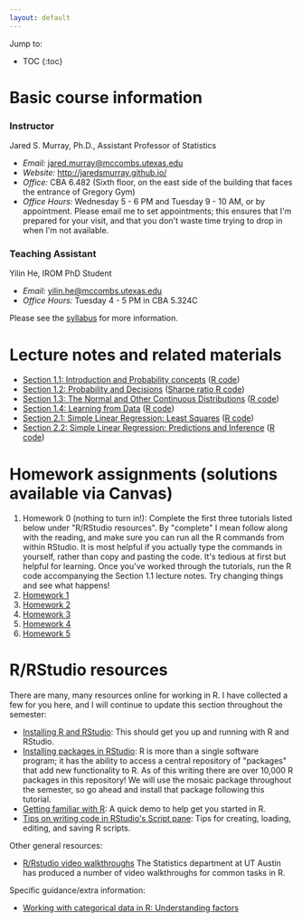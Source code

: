 ```yaml
---
layout: default
---
```


Jump to:

* TOC
{:toc}

# Basic course information

### Instructor
 Jared S. Murray, Ph.D., Assistant Professor of Statistics 

- *Email:* jared.murray@mccombs.utexas.edu
- *Website:* http://jaredsmurray.github.io/
- *Office:* CBA 6.482 (Sixth floor, on the east side of the building that faces the entrance of Gregory Gym)
- *Office Hours:* Wednesday 5 - 6 PM and Tuesday 9 - 10 AM, or by appointment. Please email me to set appointments; this ensures that I'm prepared for your visit, and that you don't waste time trying to drop in when I'm not available.

### Teaching Assistant 

Yilin He, IROM PhD Student

- *Email:* yilin.he@mccombs.utexas.edu
- *Office Hours:* Tuesday 4 - 5 PM in CBA 5.324C 

Please see the [syllabus](files/syllabus.pdf) for more information.

# Lecture notes and related materials

- [Section 1.1: Introduction and Probability concepts](slides/Section01.1.pdf) ([R code](slides/Section01.1.R)) 
- [Section 1.2: Probability and Decisions](slides/Section01.2.pdf) ([Sharpe ratio R code](slides/class_portfolio_code.R))
- [Section 1.3: The Normal and Other Continuous Distributions](slides/Section01.3.pdf) ([R code](slides/Section01.3.R))
- [Section 1.4: Learning from Data](slides/Section01.4.pdf) ([R code](slides/Section01.4.R))
- [Section 2.1: Simple Linear Regression: Least Squares](slides/Section02.1.pdf) ([R code](slides/Section02.1.R))
- [Section 2.2: Simple Linear Regression: Predictions and Inference](slides/Section02.2.pdf) ([R code](slides/Section02.2.R))


# Homework assignments (solutions available via Canvas)

1. Homework 0 (nothing to turn in!): Complete the first three tutorials listed below under "R/RStudio resources". By "complete" I mean follow along with the reading, and make sure you can run all the R commands from within RStudio. It is most helpful if you actually type the commands in yourself, rather than copy and pasting the code. It's tedious at first but helpful for learning. Once you've worked through the tutorials, run the R code accompanying the Section 1.1 lecture notes. Try changing things and see what happens!
2. [Homework 1](homework/HW1G.pdf)
3. [Homework 2](homework/hw2.pdf)
3. [Homework 3](homework/hw3_g.pdf)
4. [Homework 4](homework/hw4.pdf)
4. [Homework 5](homework/hw5.pdf)


# R/RStudio resources

There are many, many resources online for working in R. I have collected a few for you here, and I will continue to update this section throughout the semester:

- [Installing R and RStudio](https://github.com/jaredsmurray/learnR/blob/master/basics/installing_R.md): This should get you up and running with R and RStudio.
- [Installing packages in RStudio](https://github.com/jaredsmurray/learnR/blob/master/basics/installing_library.md): R is more than a single software program; it has the ability to access a central repository of "packages" that add new functionality to R. As of this writing there are over 10,000 R packages in this repository! We will use the mosaic package throughout the semester, so go ahead and install that package following this tutorial.
- [Getting familiar with R](https://github.com/jaredsmurray/learnR/blob/master/heights/heights.md): A quick demo to help get you started in R.
- [Tips on writing code in RStudio's Script pane](http://mercury.webster.edu/aleshunas/R_learning_infrastructure/R%20scripts.html): Tips for creating, loading, editing, and saving R scripts.

Other general resources:

- [R/Rstudio video walkthroughs](https://github.com/brianlukoff/sta371g/blob/master/r-help/getting-more-help.md) The Statistics department at UT Austin has produced a number of video walkthroughs for common tasks in R. 

Specific guidance/extra information:

- [Working with categorical data in R: Understanding factors](https://swcarpentry.github.io/r-novice-inflammation/12-supp-factors/)
